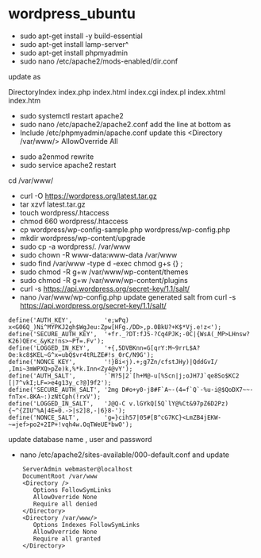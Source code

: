 # wordpress_ubuntu

- sudo apt-get install -y build-essential
- sudo apt-get install lamp-server^
- sudo apt-get install phpmyadmin
- sudo nano /etc/apache2/mods-enabled/dir.conf

update as 

<IfModule mod_dir.c>
    DirectoryIndex index.php index.html index.cgi index.pl index.xhtml index.htm
</IfModule>

- sudo systemctl restart apache2
- sudo nano /etc/apache2/apache2.conf
add the line at bottom as 
- Include /etc/phpmyadmin/apache.conf
update this
<Directory /var/www/>
        AllowOverride All
</Directory>

- sudo a2enmod rewrite
- sudo service apache2 restart

cd /var/www/

- curl -O https://wordpress.org/latest.tar.gz
- tar xzvf latest.tar.gz
- touch wordpress/.htaccess
- chmod 660 wordpress/.htaccess
- cp wordpress/wp-config-sample.php wordpress/wp-config.php
- mkdir wordpress/wp-content/upgrade
- sudo cp -a wordpress/. /var/www
- sudo chown -R www-data:www-data /var/www
- sudo find /var/www -type d -exec chmod g+s {} \;
- sudo chmod -R g+w /var/www/wp-content/themes
- sudo chmod -R g+w /var/www/wp-content/plugins
- curl -s https://api.wordpress.org/secret-key/1.1/salt/
- nano /var/www/wp-config.php
update generated salt from curl -s https://api.wordpress.org/secret-key/1.1/salt/
```
define('AUTH_KEY',         'e;wPq) x<G06Q_)Ni^MYPKJ2gh$WgJeu:Zpw[HFg./DD>,p.0BkU?+K$*Vj.e!z<');
define('SECURE_AUTH_KEY',  '+fr._?DT:fJ5-?Cq4PJK;-0C|{WsA(_MP>LHnsw?K26)QEr<_&yKz!ns>~Pf=.Fv');
define('LOGGED_IN_KEY',    '+{,5DVBKnn=G[qrY:M~9rrL$A?Oe:kc8$KEL~G^x=ubQ$vr4tRLZE#!s_0rC/N9G');
define('NONCE_KEY',        '!}Bi<j).+;g7Zn/cfstJHy)|QddGvI/ ,Imi~3mWPXQ>pZe)k,%*k.Inn<Zy4@vY');
define('AUTH_SALT',        '`M?5|2`[h+M@-u[%Scn|j;oJH7J`qe8So$KC2 [|7^vkI;LF=>e4g13y_c?@]9f2');
define('SECURE_AUTH_SALT', '2mg D#o+y0-j8#F`A~-(4=f`Q`-%u-i@$QoDX7~~-fnTx<.8KA~:)zNtCph(!rxV');
define('LOGGED_IN_SALT',   'J@Q-C v.lGYkQ[5Q`lY@%Ct&97pZ6D2Pz){~^{ZIU^%A|4E=0.->|s2]8,-|6}8-');
define('NONCE_SALT',       'g=}cih57|05#[B^cG7KC}<LmZB4jEKW-~=jef>po2+2IP+!vqh4w.OqTWeUE*bwO');
```
update database name , user and password 

- nano /etc/apache2/sites-available/000-default.conf
and update 
```
    ServerAdmin webmaster@localhost
    DocumentRoot /var/www
    <Directory />
       Options FollowSymLinks
       AllowOverride None
       Require all denied
    </Directory>
    <Directory /var/www/>
       Options Indexes FollowSymLinks
       AllowOverride None
       Require all granted
    </Directory>
```


